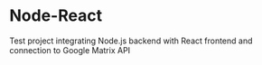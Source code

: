 # Node-React
Test project integrating Node.js backend with React frontend and connection to Google Matrix API
